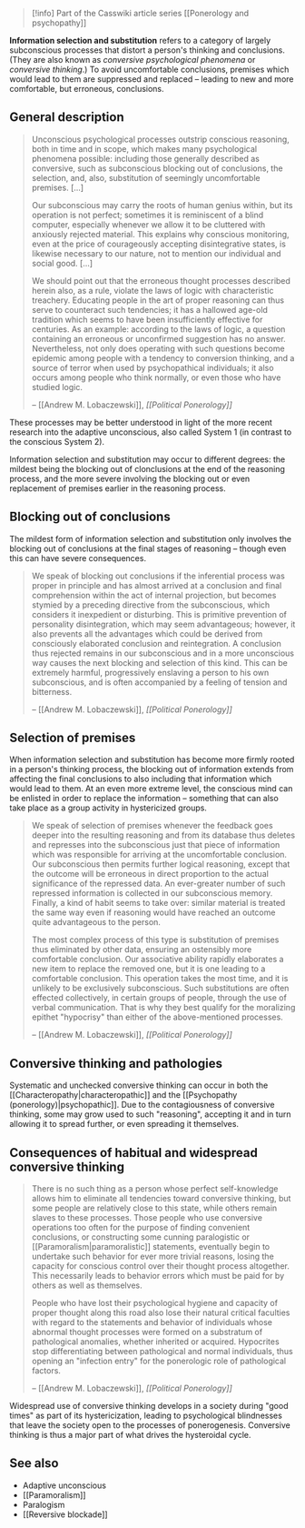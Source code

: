 
> [!info] Part of the Casswiki article series [[Ponerology and psychopathy]]

**Information selection and substitution** refers to a category of largely subconscious processes that distort a person's thinking and conclusions. (They are also known as _conversive psychological phenomena_ or _conversive thinking_.) To avoid uncomfortable conclusions, premises which would lead to them are suppressed and replaced – leading to new and more comfortable, but erroneous, conclusions.

General description
-------------------

> Unconscious psychological processes outstrip conscious reasoning, both in time and in scope, which makes many psychological phenomena possible: including those generally described as conversive, such as subconscious blocking out of conclusions, the selection, and, also, substitution of seemingly uncomfortable premises. \[...\]
> 
> Our subconscious may carry the roots of human genius within, but its operation is not perfect; sometimes it is reminiscent of a blind computer, especially whenever we allow it to be cluttered with anxiously rejected material. This explains why conscious monitoring, even at the price of courageously accepting disintegrative states, is likewise necessary to our nature, not to mention our individual and social good. \[...\]
> 
> We should point out that the erroneous thought processes described herein also, as a rule, violate the laws of logic with characteristic treachery. Educating people in the art of proper reasoning can thus serve to counteract such tendencies; it has a hallowed age-old tradition which seems to have been insufficiently effective for centuries. As an example: according to the laws of logic, a question containing an erroneous or unconfirmed suggestion has no answer. Nevertheless, not only does operating with such questions become epidemic among people with a tendency to conversion thinking, and a source of terror when used by psychopathical individuals; it also occurs among people who think normally, or even those who have studied logic.
> 
> – [[Andrew M. Lobaczewski]], _[[Political Ponerology]]_

These processes may be better understood in light of the more recent research into the adaptive unconscious, also called System 1 (in contrast to the conscious System 2).

Information selection and substitution may occur to different degrees: the mildest being the blocking out of clonclusions at the end of the reasoning process, and the more severe involving the blocking out or even replacement of premises earlier in the reasoning process.

Blocking out of conclusions
---------------------------

The mildest form of information selection and substitution only involves the blocking out of conclusions at the final stages of reasoning – though even this can have severe consequences.

> We speak of blocking out conclusions if the inferential process was proper in principle and has almost arrived at a conclusion and final comprehension within the act of internal projection, but becomes stymied by a preceding directive from the subconscious, which considers it inexpedient or disturbing. This is primitive prevention of personality disintegration, which may seem advantageous; however, it also prevents all the advantages which could be derived from consciously elaborated conclusion and reintegration. A conclusion thus rejected remains in our subconscious and in a more unconscious way causes the next blocking and selection of this kind. This can be extremely harmful, progressively enslaving a person to his own subconscious, and is often accompanied by a feeling of tension and bitterness.
> 
> – [[Andrew M. Lobaczewski]], _[[Political Ponerology]]_

Selection of premises
---------------------

When information selection and substitution has become more firmly rooted in a person's thinking process, the blocking out of information extends from affecting the final conclusions to also including that information which would lead to them. At an even more extreme level, the conscious mind can be enlisted in order to replace the information – something that can also take place as a group activity in hystericized groups.

> We speak of selection of premises whenever the feedback goes deeper into the resulting reasoning and from its database thus deletes and represses into the subconscious just that piece of information which was responsible for arriving at the uncomfortable conclusion. Our subconscious then permits further logical reasoning, except that the outcome will be erroneous in direct proportion to the actual significance of the repressed data. An ever-greater number of such repressed information is collected in our subconscious memory. Finally, a kind of habit seems to take over: similar material is treated the same way even if reasoning would have reached an outcome quite advantageous to the person.
> 
> The most complex process of this type is substitution of premises thus eliminated by other data, ensuring an ostensibly more comfortable conclusion. Our associative ability rapidly elaborates a new item to replace the removed one, but it is one leading to a comfortable conclusion. This operation takes the most time, and it is unlikely to be exclusively subconscious. Such substitutions are often effected collectively, in certain groups of people, through the use of verbal communication. That is why they best qualify for the moralizing epithet "hypocrisy" than either of the above-mentioned processes.
> 
> – [[Andrew M. Lobaczewski]], _[[Political Ponerology]]_

Conversive thinking and pathologies
-----------------------------------

Systematic and unchecked conversive thinking can occur in both the [[Characteropathy|characteropathic]] and the [[Psychopathy (ponerology)|psychopathic]]. Due to the contagiousness of conversive thinking, some may grow used to such "reasoning", accepting it and in turn allowing it to spread further, or even spreading it themselves.

Consequences of habitual and widespread conversive thinking
-----------------------------------------------------------

> There is no such thing as a person whose perfect self-knowledge allows him to eliminate all tendencies toward conversive thinking, but some people are relatively close to this state, while others remain slaves to these processes. Those people who use conversive operations too often for the purpose of finding convenient conclusions, or constructing some cunning paralogistic or [[Paramoralism|paramoralistic]] statements, eventually begin to undertake such behavior for ever more trivial reasons, losing the capacity for conscious control over their thought process altogether. This necessarily leads to behavior errors which must be paid for by others as well as themselves.
> 
> People who have lost their psychological hygiene and capacity of proper thought along this road also lose their natural critical faculties with regard to the statements and behavior of individuals whose abnormal thought processes were formed on a substratum of pathological anomalies, whether inherited or acquired. Hypocrites stop differentiating between pathological and normal individuals, thus opening an "infection entry" for the ponerologic role of pathological factors.
> 
> – [[Andrew M. Lobaczewski]], _[[Political Ponerology]]_

Widespread use of conversive thinking develops in a society during "good times" as part of its hystericization, leading to psychological blindnesses that leave the society open to the processes of ponerogenesis. Conversive thinking is thus a major part of what drives the hysteroidal cycle.

See also
--------

*   Adaptive unconscious
*   [[Paramoralism]]
*   Paralogism
*   [[Reversive blockade]]
